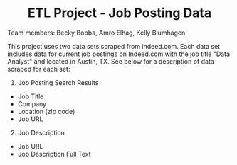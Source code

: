 # <center>ETL Project - Job Posting Data</center>

Team members:
Becky Bobba, Amro Elhag, Kelly Blumhagen

This project uses two data sets scraped from indeed.com. Each data set includes data for current job postings on Indeed.com with the job title "Data Analyst" and located in Austin, TX. See below for a description of data scraped for each set:

1. Job Posting Search Results
* Job Title
* Company
* Location (zip code)
* Job URL

2. Job Description
* Job URL
* Job Description Full Text
